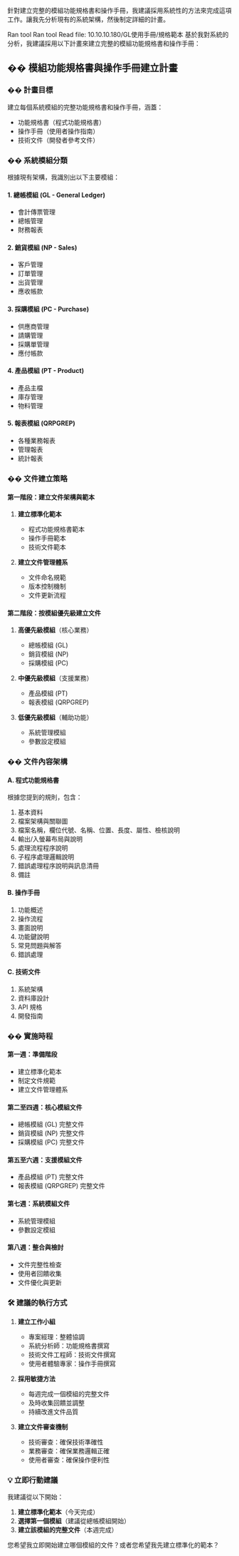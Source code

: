 針對建立完整的模組功能規格書和操作手冊，我建議採用系統性的方法來完成這項工作。讓我先分析現有的系統架構，然後制定詳細的計畫。

Ran tool
Ran tool
Read file: 10.10.10.180/GL使用手冊/規格範本
基於我對系統的分析，我建議採用以下計畫來建立完整的模組功能規格書和操作手冊：

## �� 模組功能規格書與操作手冊建立計畫

### �� 計畫目標
建立每個系統模組的完整功能規格書和操作手冊，涵蓋：
- 功能規格書（程式功能規格書）
- 操作手冊（使用者操作指南）
- 技術文件（開發者參考文件）

### ��️ 系統模組分類

根據現有架構，我識別出以下主要模組：

#### 1. **總帳模組 (GL - General Ledger)**
- 會計傳票管理
- 總帳管理
- 財務報表

#### 2. **銷貨模組 (NP - Sales)**
- 客戶管理
- 訂單管理
- 出貨管理
- 應收帳款

#### 3. **採購模組 (PC - Purchase)**
- 供應商管理
- 請購管理
- 採購單管理
- 應付帳款

#### 4. **產品模組 (PT - Product)**
- 產品主檔
- 庫存管理
- 物料管理

#### 5. **報表模組 (QRPGREP)**
- 各種業務報表
- 管理報表
- 統計報表

### �� 文件建立策略

#### 第一階段：建立文件架構與範本
1. **建立標準化範本**
   - 程式功能規格書範本
   - 操作手冊範本
   - 技術文件範本

2. **建立文件管理體系**
   - 文件命名規範
   - 版本控制機制
   - 文件更新流程

#### 第二階段：按模組優先級建立文件
1. **高優先級模組**（核心業務）
   - 總帳模組 (GL)
   - 銷貨模組 (NP)
   - 採購模組 (PC)

2. **中優先級模組**（支援業務）
   - 產品模組 (PT)
   - 報表模組 (QRPGREP)

3. **低優先級模組**（輔助功能）
   - 系統管理模組
   - 參數設定模組

### �� 文件內容架構

#### A. 程式功能規格書
根據您提到的規則，包含：
1. 基本資料
2. 檔案架構與關聯圖
3. 檔案名稱，欄位代號、名稱、位置、長度、屬性、檢核說明
4. 輸出/入螢幕布局與說明
5. 處理流程程序說明
6. 子程序處理邏輯說明
7. 錯誤處理程序說明與訊息清冊
8. 備註

#### B. 操作手冊
1. 功能概述
2. 操作流程
3. 畫面說明
4. 功能鍵說明
5. 常見問題與解答
6. 錯誤處理

#### C. 技術文件
1. 系統架構
2. 資料庫設計
3. API 規格
4. 開發指南

### ��️ 實施時程

#### 第一週：準備階段
- 建立標準化範本
- 制定文件規範
- 建立文件管理體系

#### 第二至四週：核心模組文件
- 總帳模組 (GL) 完整文件
- 銷貨模組 (NP) 完整文件
- 採購模組 (PC) 完整文件

#### 第五至六週：支援模組文件
- 產品模組 (PT) 完整文件
- 報表模組 (QRPGREP) 完整文件

#### 第七週：系統模組文件
- 系統管理模組
- 參數設定模組

#### 第八週：整合與檢討
- 文件完整性檢查
- 使用者回饋收集
- 文件優化與更新

### 🛠️ 建議的執行方式

1. **建立工作小組**
   - 專案經理：整體協調
   - 系統分析師：功能規格書撰寫
   - 技術文件工程師：技術文件撰寫
   - 使用者體驗專家：操作手冊撰寫

2. **採用敏捷方法**
   - 每週完成一個模組的完整文件
   - 及時收集回饋並調整
   - 持續改進文件品質

3. **建立文件審查機制**
   - 技術審查：確保技術準確性
   - 業務審查：確保業務邏輯正確
   - 使用者審查：確保操作便利性

### 💡 立即行動建議

我建議從以下開始：

1. **建立標準化範本**（今天完成）
2. **選擇第一個模組**（建議從總帳模組開始）
3. **建立該模組的完整文件**（本週完成）

您希望我立即開始建立哪個模組的文件？或者您希望我先建立標準化的範本？